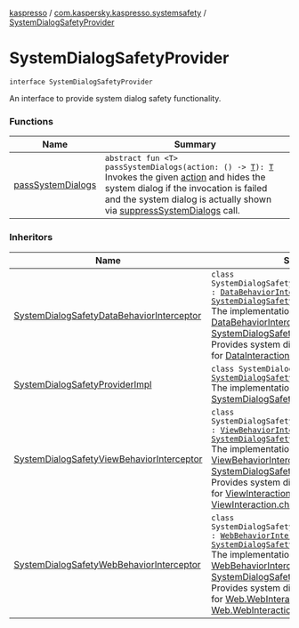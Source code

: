 [kaspresso](../../index.md) / [com.kaspersky.kaspresso.systemsafety](../index.md) / [SystemDialogSafetyProvider](./index.md)

# SystemDialogSafetyProvider

`interface SystemDialogSafetyProvider`

An interface to provide system dialog safety functionality.

### Functions

| Name | Summary |
|---|---|
| [passSystemDialogs](pass-system-dialogs.md) | `abstract fun <T> passSystemDialogs(action: () -> `[`T`](pass-system-dialogs.md#T)`): `[`T`](pass-system-dialogs.md#T)<br>Invokes the given [action](pass-system-dialogs.md#com.kaspersky.kaspresso.systemsafety.SystemDialogSafetyProvider$passSystemDialogs(kotlin.Function0((com.kaspersky.kaspresso.systemsafety.SystemDialogSafetyProvider.passSystemDialogs.T)))/action) and hides the system dialog if the invocation is failed and the system dialog is actually shown via [suppressSystemDialogs](#) call. |

### Inheritors

| Name | Summary |
|---|---|
| [SystemDialogSafetyDataBehaviorInterceptor](../../com.kaspersky.kaspresso.interceptors.behavior.impl.systemsafety/-system-dialog-safety-data-behavior-interceptor/index.md) | `class SystemDialogSafetyDataBehaviorInterceptor : `[`DataBehaviorInterceptor`](../../com.kaspersky.kaspresso.interceptors.behavior/-data-behavior-interceptor.md)`, `[`SystemDialogSafetyProvider`](./index.md)<br>The implementation of [DataBehaviorInterceptor](../../com.kaspersky.kaspresso.interceptors.behavior/-data-behavior-interceptor.md) and [SystemDialogSafetyProvider](./index.md) interfaces. Provides system dialog safety functionality for [DataInteraction.check](#) calls. |
| [SystemDialogSafetyProviderImpl](../-system-dialog-safety-provider-impl/index.md) | `class SystemDialogSafetyProviderImpl : `[`SystemDialogSafetyProvider`](./index.md)<br>The implementation of the [SystemDialogSafetyProvider](./index.md) interface. |
| [SystemDialogSafetyViewBehaviorInterceptor](../../com.kaspersky.kaspresso.interceptors.behavior.impl.systemsafety/-system-dialog-safety-view-behavior-interceptor/index.md) | `class SystemDialogSafetyViewBehaviorInterceptor : `[`ViewBehaviorInterceptor`](../../com.kaspersky.kaspresso.interceptors.behavior/-view-behavior-interceptor.md)`, `[`SystemDialogSafetyProvider`](./index.md)<br>The implementation of [ViewBehaviorInterceptor](../../com.kaspersky.kaspresso.interceptors.behavior/-view-behavior-interceptor.md) and [SystemDialogSafetyProvider](./index.md) interfaces. Provides system dialog safety functionality for [ViewInteraction.perform](#) and [ViewInteraction.check](#) calls. |
| [SystemDialogSafetyWebBehaviorInterceptor](../../com.kaspersky.kaspresso.interceptors.behavior.impl.systemsafety/-system-dialog-safety-web-behavior-interceptor/index.md) | `class SystemDialogSafetyWebBehaviorInterceptor : `[`WebBehaviorInterceptor`](../../com.kaspersky.kaspresso.interceptors.behavior/-web-behavior-interceptor.md)`, `[`SystemDialogSafetyProvider`](./index.md)<br>The implementation of [WebBehaviorInterceptor](../../com.kaspersky.kaspresso.interceptors.behavior/-web-behavior-interceptor.md) and [SystemDialogSafetyProvider](./index.md) interfaces. Provides system dialog safety functionality for [Web.WebInteraction.perform](#) and [Web.WebInteraction.check](#) calls. |
